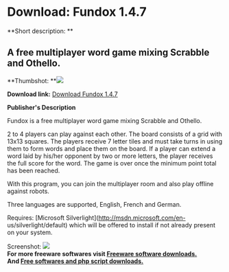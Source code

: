 # Download: Fundox 1.4.7

**Short description: **

## A free multiplayer word game mixing Scrabble and Othello.

  
**Thumbshot: **![](http://www.freewarefiles.com/screenshot/fundox_md.jpg)   
  
**Download link:** [Download Fundox 1.4.7](http://freesoftwares.boysofts.com/Fundox_program_83904.html)  
  

**Publisher's Description**  
  

Fundox is a free multiplayer word game mixing Scrabble and Othello.  
  
2 to 4 players can play against each other. The board consists of a grid with
13x13 squares. The players receive 7 letter tiles and must take turns in using
them to form words and place them on the board. If a player can extend a word
laid by his/her opponent by two or more letters, the player receives the full
score for the word. The game is over once the minimum point total has been
reached.  
  
With this program, you can join the multiplayer room and also play offline
against robots.  
  
Three languages are supported, English, French and German.

Requires: [Microsoft Silverlight](http://msdn.microsoft.com/en-
us/silverlight/default) which will be offered to install if not already
present on your system.

  
  
Screenshot: ![](http://www.freewarefiles.com/screenshot/fundox.jpg)  
**For more freeware softwares visit [Freeware software downloads.](http://freesoftwares.boysofts.com/)**   
**And [Free softwares and php script downloads.](http://www.boysofts.com/)**

